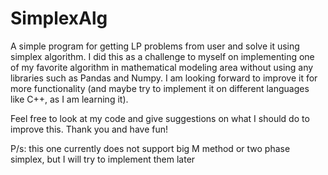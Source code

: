 # SimplexAlg
A simple program for getting LP problems from user and solve it using simplex algorithm. I did this as a challenge to myself on implementing one of my favorite algorithm in mathematical modeling area without using any libraries such as Pandas and Numpy. I am looking forward to improve it for more functionality (and maybe try to implement it on different languages like C++, as I am learning it). 

Feel free to look at my code and give suggestions on what I should do to improve this. Thank you and have fun!

P/s: this one currently does not support big M method or two phase simplex, but I will try to implement them later
